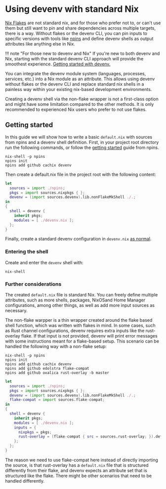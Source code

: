 # Using devenv with standard Nix

[Nix Flakes](https://wiki.nixos.org/wiki/Flakes) are not standard nix, and for those who prefer not to,
or can't use them but still want to pin and share dependencies across multiple targets, there is a way.
Without flakes or the devenv CLI, you can pin inputs to specific versions with tools like
[npins](https://github.com/andir/npins) and define devenv shells as output attributes like anything else in Nix.

!!! note "For those new to devenv and Nix"
    If you're new to both devenv and Nix, starting with the standard devenv CLI approach will provide the smoothest experience. [Getting started with devenv.](../getting-started.md)

You can integrate the devenv module system (languages, processes, services, etc.) into a Nix module as an attribute.
This allows using devenv without flakes or the devenv CLI and replace standard nix shells in a painless way within
your existing nix-based development environments.

Creating a devenv shell via the non-flake wrapper is not a first-class option and might have some limitation compared to the other methods.
It is only recommended to experienced Nix users who prefer to not use flakes.


## Getting started

In this guide we will show how to write a basic `default.nix` with sources from npins and a devenv shell definition.
First, in your project root directory run the following commands, or follow the [getting started](https://github.com/andir/npins?tab=readme-ov-file#getting-started) guide from npins.

```console
nix-shell -p npins
npins init
npins add github cachix devenv 
```

Then create a default.nix file in the project root with the following content:

```nix title="default.nix"
let
  sources = import ./npins;
  pkgs = import sources.nixpkgs { };
  devenv = (import sources.devenv).lib.nonFlakeMkShell ./.;
in
{
  shell = devenv {
    inherit pkgs;
    modules = [ ./devenv.nix ];
  };
}
```

Finally, create a standard devenv configuration in `devenv.nix` [as normal](https://devenv.sh/basics/).


### Entering the shell

Create and enter the `devenv` shell with:

```console
nix-shell
```


### Further considerations

The created `default.nix` file is standard Nix.
You can freely define multiple attributes, such as more shells, packages, NixOSand Home Manager configurations,
among other things, as well as add more input sources as necessary.

The non-flake warpper is a thin wrapper created around the flake based shell function, which was written with flakes in mind.
In some cases, such as Rust channel configurations, devenv requires extra inputs like the rust-overlay flake.
If that input is not provided, devenv will print error messages with some instructions meant for a flake-based setup.
This scenario can be handled the following way with a non-flake setup:

```console
nix-shell -p npins
npins init
npins add github cachix devenv
npins add github edolstra flake-compat
npins add github oxalica rust-overlay -b master
```

```nix title="default.nix"
let
  sources = import ./npins;
  pkgs = import sources.nixpkgs { };
  devenv = (import sources.devenv).lib.nonFlakeMkShell ./.;
  flake-compat = import sources.flake-compat;
in
{
  shell = devenv {
    inherit pkgs;
    modules = [ ./devenv.nix ];
    inputs = {
      nixpkgs = pkgs;
      rust-overlay = (flake-compat { src = sources.rust-overlay; }).defaultNix;
    };
  };
}
```

The reason we need to use flake-compat here instead of directly importing the source,
is that rust-overlay has a `default.nix` file that is structured differently from their flake,
and devenv expects an attribute set that is structured like the flake.
There might be other scenarios that need to be handled differently.
